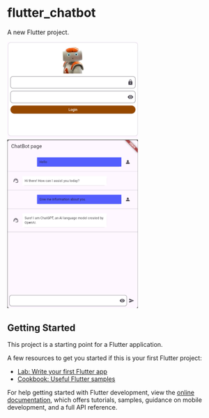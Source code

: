 # flutter_chatbot
A new Flutter project.

<img src="images/ChatBot1.png" alt="screen de login" width="300"/>
<br>
<img src="images/ChatBot2.png" alt="screen de chat" width="300"/>




## Getting Started

This project is a starting point for a Flutter application.

A few resources to get you started if this is your first Flutter project:

- [Lab: Write your first Flutter app](https://docs.flutter.dev/get-started/codelab)
- [Cookbook: Useful Flutter samples](https://docs.flutter.dev/cookbook)

For help getting started with Flutter development, view the
[online documentation](https://docs.flutter.dev/), which offers tutorials,
samples, guidance on mobile development, and a full API reference.

